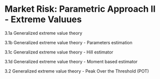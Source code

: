 # Market Risk: Parametric Approach II - Extreme Valuues
<p>3.1a Generalized extreme value theory
<p>3.1b Generalized extreme value theory - Parameters estimation
<p>3.1c Generalized extreme value theory - Hill estimator
<p>3.1d Generalized extreme value theory - Moment based estimator
<p>3.2 Generalized extreme value theory - Peak Over the Threshold (POT)
